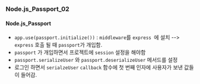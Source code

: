 ### Node.js_Passport_02

#### Node.js_Passport
- `app.use(passport.initialize())` : `middleware`를 `express `에 설치 --> `express` 호출 될 때 `passport`가 개입함.
- `passport` 가 개입하면서 프로젝트에 `session` 설정을 해야함
- `passport.serializeUser` 와 `passport.deserializeUser` 메서드를 설정
- 로그인 하면서 `serialzeUser` `callback` 함수에 첫 번째 인자에 사용자가 보낸 값들이 들어감.